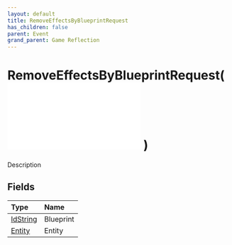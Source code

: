 ```yaml
---
layout: default
title: RemoveEffectsByBlueprintRequest
has_children: false
parent: Event
grand_parent: Game Reflection
---
```

# RemoveEffectsByBlueprintRequest( ![ EntityEventBase ](/game-reflection/events/entity_event_base.md) )
Description 

## Fields
| Type | Name |
|:-------------|:--------------|
| [IdString](/game-reflection/components/id_string.md) | Blueprint |
| [Entity](/game-reflection/classes/entity.md) | Entity |
